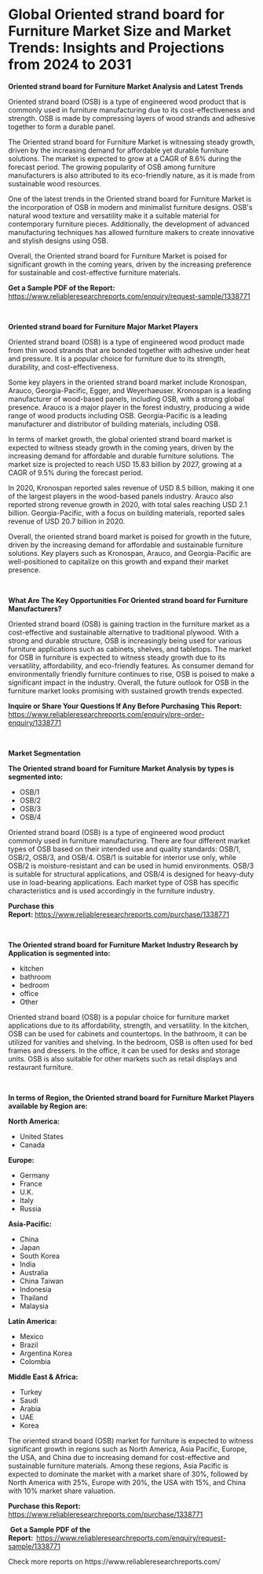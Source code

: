 <p><h1>Global Oriented strand board for Furniture Market Size and Market Trends: Insights and Projections from 2024 to 2031</h1></p><p><strong>Oriented strand board for Furniture Market Analysis and Latest Trends</strong></p>
<p><p>Oriented strand board (OSB) is a type of engineered wood product that is commonly used in furniture manufacturing due to its cost-effectiveness and strength. OSB is made by compressing layers of wood strands and adhesive together to form a durable panel. </p><p>The Oriented strand board for Furniture Market is witnessing steady growth, driven by the increasing demand for affordable yet durable furniture solutions. The market is expected to grow at a CAGR of 8.6% during the forecast period. The growing popularity of OSB among furniture manufacturers is also attributed to its eco-friendly nature, as it is made from sustainable wood resources.</p><p>One of the latest trends in the Oriented strand board for Furniture Market is the incorporation of OSB in modern and minimalist furniture designs. OSB's natural wood texture and versatility make it a suitable material for contemporary furniture pieces. Additionally, the development of advanced manufacturing techniques has allowed furniture makers to create innovative and stylish designs using OSB.</p><p>Overall, the Oriented strand board for Furniture Market is poised for significant growth in the coming years, driven by the increasing preference for sustainable and cost-effective furniture materials.</p></p>
<p><strong>Get a Sample PDF of the Report:&nbsp;</strong> <a href="https://www.reliableresearchreports.com/enquiry/request-sample/1338771">https://www.reliableresearchreports.com/enquiry/request-sample/1338771</a></p>
<p>&nbsp;</p>
<p><strong>Oriented strand board for Furniture Major Market Players</strong></p>
<p><p>Oriented strand board (OSB) is a type of engineered wood product made from thin wood strands that are bonded together with adhesive under heat and pressure. It is a popular choice for furniture due to its strength, durability, and cost-effectiveness.</p><p>Some key players in the oriented strand board market include Kronospan, Arauco, Georgia-Pacific, Egger, and Weyerhaeuser. Kronospan is a leading manufacturer of wood-based panels, including OSB, with a strong global presence. Arauco is a major player in the forest industry, producing a wide range of wood products including OSB. Georgia-Pacific is a leading manufacturer and distributor of building materials, including OSB.</p><p>In terms of market growth, the global oriented strand board market is expected to witness steady growth in the coming years, driven by the increasing demand for affordable and durable furniture solutions. The market size is projected to reach USD 15.83 billion by 2027, growing at a CAGR of 9.5% during the forecast period.</p><p>In 2020, Kronospan reported sales revenue of USD 8.5 billion, making it one of the largest players in the wood-based panels industry. Arauco also reported strong revenue growth in 2020, with total sales reaching USD 2.1 billion. Georgia-Pacific, with a focus on building materials, reported sales revenue of USD 20.7 billion in 2020.</p><p>Overall, the oriented strand board market is poised for growth in the future, driven by the increasing demand for affordable and sustainable furniture solutions. Key players such as Kronospan, Arauco, and Georgia-Pacific are well-positioned to capitalize on this growth and expand their market presence.</p></p>
<p>&nbsp;</p>
<p><strong>What Are The Key Opportunities For Oriented strand board for Furniture Manufacturers?</strong></p>
<p><p>Oriented strand board (OSB) is gaining traction in the furniture market as a cost-effective and sustainable alternative to traditional plywood. With a strong and durable structure, OSB is increasingly being used for various furniture applications such as cabinets, shelves, and tabletops. The market for OSB in furniture is expected to witness steady growth due to its versatility, affordability, and eco-friendly features. As consumer demand for environmentally friendly furniture continues to rise, OSB is poised to make a significant impact in the industry. Overall, the future outlook for OSB in the furniture market looks promising with sustained growth trends expected.</p></p>
<p><strong>Inquire or Share Your Questions If Any Before Purchasing This Report:</strong> <a href="https://www.reliableresearchreports.com/enquiry/pre-order-enquiry/1338771">https://www.reliableresearchreports.com/enquiry/pre-order-enquiry/1338771</a></p>
<p>&nbsp;</p>
<p><strong>Market Segmentation</strong></p>
<p><strong>The Oriented strand board for Furniture Market Analysis by types is segmented into:</strong></p>
<p><ul><li>OSB/1</li><li>OSB/2</li><li>OSB/3</li><li>OSB/4</li></ul></p>
<p><p>Oriented strand board (OSB) is a type of engineered wood product commonly used in furniture manufacturing. There are four different market types of OSB based on their intended use and quality standards: OSB/1, OSB/2, OSB/3, and OSB/4. OSB/1 is suitable for interior use only, while OSB/2 is moisture-resistant and can be used in humid environments. OSB/3 is suitable for structural applications, and OSB/4 is designed for heavy-duty use in load-bearing applications. Each market type of OSB has specific characteristics and is used accordingly in the furniture industry.</p></p>
<p><strong>Purchase this Report:&nbsp;</strong><a href="https://www.reliableresearchreports.com/purchase/1338771">https://www.reliableresearchreports.com/purchase/1338771</a></p>
<p>&nbsp;</p>
<p><strong>The Oriented strand board for Furniture Market Industry Research by Application is segmented into:</strong></p>
<p><ul><li>kitchen</li><li>bathroom</li><li>bedroom</li><li>office</li><li>Other</li></ul></p>
<p><p>Oriented strand board (OSB) is a popular choice for furniture market applications due to its affordability, strength, and versatility. In the kitchen, OSB can be used for cabinets and countertops. In the bathroom, it can be utilized for vanities and shelving. In the bedroom, OSB is often used for bed frames and dressers. In the office, it can be used for desks and storage units. OSB is also suitable for other markets such as retail displays and restaurant furniture.</p></p>
<p>&nbsp;</p>
<p><strong>In terms of Region, the Oriented strand board for Furniture Market Players available by Region are:</strong></p>
<p>
    <p> <strong> North America: </strong>
        <ul>
            <li>United States</li>
            <li>Canada</li>
        </ul>
        </p> 
    <p> <strong> Europe: </strong>
        <ul>
            <li>Germany</li>
            <li>France</li>
            <li>U.K.</li>
            <li>Italy</li>
            <li>Russia</li>
        </ul>
        </p> 
    <p> <strong> Asia-Pacific: </strong>
        <ul>
            <li>China</li>
            <li>Japan</li>
            <li>South Korea</li>
            <li>India</li>
            <li>Australia</li>
            <li>China Taiwan</li>
            <li>Indonesia</li>
            <li>Thailand</li>
            <li>Malaysia</li>
        </ul>
        </p> 
    <p> <strong> Latin America: </strong>
        <ul>
            <li>Mexico</li>
            <li>Brazil</li>
            <li>Argentina Korea</li>
            <li>Colombia</li>
        </ul>
        </p> 
    <p> <strong> Middle East & Africa: </strong>
        <ul>
            <li>Turkey</li>
            <li>Saudi</li>
            <li>Arabia</li>
            <li>UAE</li>
            <li>Korea</li>
        </ul>
    </p>
    </p>
<p><p>The oriented strand board (OSB) market for furniture is expected to witness significant growth in regions such as North America, Asia Pacific, Europe, the USA, and China due to increasing demand for cost-effective and sustainable furniture materials. Among these regions, Asia Pacific is expected to dominate the market with a market share of 30%, followed by North America with 25%, Europe with 20%, the USA with 15%, and China with 10% market share valuation.</p></p>
<p><strong>Purchase this Report: </strong><a href="https://www.reliableresearchreports.com/purchase/1338771">https://www.reliableresearchreports.com/purchase/1338771</a></p>
<p>&nbsp;<strong>Get a Sample PDF of the Report:&nbsp;&nbsp;</strong><a href="https://www.reliableresearchreports.com/enquiry/request-sample/1338771">https://www.reliableresearchreports.com/enquiry/request-sample/1338771</a></p>
<p><strong></strong></p>
<p>Check more reports on https://www.reliableresearchreports.com/</p>